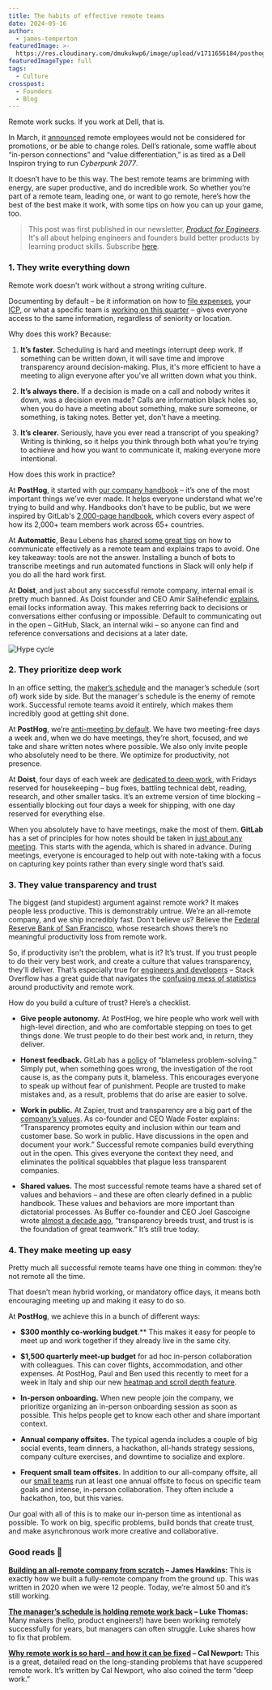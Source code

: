```yaml
---
title: The habits of effective remote teams
date: 2024-05-16
author:
  - james-temperton
featuredImage: >-
  https://res.cloudinary.com/dmukukwp6/image/upload/v1711656184/posthog.com/contents/images/newsletter/remote-work/remote_hog.png
featuredImageType: full
tags:
  - Culture
crosspost:
  - Founders
  - Blog
---
```


Remote work sucks. If you work at Dell, that is.

In March, it [announced](https://www.businessinsider.com/dell-remote-workers-promotion-return-office-push-flexible-work-2024-3) remote employees would not be considered for promotions, or be able to change roles. Dell’s rationale, some waffle about “in-person connections” and “value differentiation,” is as tired as a Dell Inspiron trying to run _Cyberpunk 2077_.

It doesn’t have to be this way. The best remote teams are brimming with energy, are super productive, and do incredible work. So whether you’re part of a remote team, leading one, or want to go remote, here’s how the best of the best make it work, with some tips on how you can up your game, too.

> This post was first published in our newsletter, [_Product for Engineers_](https://newsletter.posthog.com/). It's all about helping engineers and founders build better products by learning product skills. Subscribe [here](https://newsletter.posthog.com/).

### 1. They write everything down

Remote work doesn't work without a strong writing culture.

Documenting by default – be it information on how to [file expenses](/handbook/people/spending-money), your [ICP](/handbook/who-we-are-building-for), or what a specific team is [working on this quarter](/teams/product-analytics) – gives everyone access to the same information, regardless of seniority or location.

Why does this work? Because:

1. **It’s faster.** Scheduling is hard and meetings interrupt deep work. If something can be written down, it will save time and improve transparency around decision-making. Plus, it's more efficient to have a meeting to align everyone after you've all written down what you think.

2. **It’s always there.** If a decision is made on a call and nobody writes it down, was a decision even made? Calls are information black holes so, when you do have a meeting about something, make sure someone, or something, is taking notes. Better yet, don't have a meeting.

3. **It’s clearer.** Seriously, have you ever read a transcript of you speaking? Writing is thinking, so it helps you think through both what you’re trying to achieve and how you want to communicate it, making everyone more intentional.

How does this work in practice?

At **PostHog**, it started with [our company handbook](/handbook) – it’s one of the most important things we’ve ever made. It helps everyone understand what we're trying to build and why. Handbooks don't have to be public, but we were inspired by GitLab's [2,000-page handbook](https://handbook.gitlab.com/handbook/values/), which covers every aspect of how its 2,000+ team members work across 65+ countries.

At **Automattic**, Beau Lebens has [shared some great tips](https://beau.blog/2020/03/remote-work-at-scale/) on how to communicate effectively as a remote team and explains traps to avoid. One key takeaway: tools are not the answer. Installing a bunch of bots to transcribe meetings and run automated functions in Slack will only help if you do all the hard work first.

At **Doist**, and just about any successful remote company, internal email is pretty much banned. As Doist founder and CEO Amir Salihefendic [explains](https://async.twist.com/asynchronous-communication/), email locks information away. This makes referring back to decisions or conversations either confusing or impossible. Default to communicating out in the open – GitHub, Slack, an internal wiki – so anyone can find and reference conversations and decisions at a later date.

![Hype cycle](https://res.cloudinary.com/dmukukwp6/image/upload/v1715266314/posthog.com/contents/blog/hype-cycle-1.png)

### 2. They prioritize deep work

In an office setting, the [maker’s schedule](https://www.paulgraham.com/makersschedule.html) and the manager’s schedule (sort of) work side by side. But the manager's schedule is the enemy of remote work. Successful remote teams avoid it entirely, which makes them incredibly good at getting shit done.

At **PostHog**, we’re [anti-meeting by default](/blog/meetings). We have two meeting-free days a week and, when we do have meetings, they’re short, focused, and we take and share written notes where possible. We also only invite people who absolutely need to be there. We optimize for productivity, not presence.

At **Doist**, four days of each week are [dedicated to deep work](https://async.twist.com/heroes-housekeeping-days/), with Fridays reserved for housekeeping – bug fixes, battling technical debt, reading, research, and other smaller tasks. It’s an extreme version of time blocking – essentially blocking out four days a week for shipping, with one day reserved for everything else.

When you absolutely have to have meetings, make the most of them. **GitLab** has a set of principles for how notes should be taken in [just about any meeting](https://handbook.gitlab.com/handbook/communication/#smart-note-taking-in-meetings). This starts with the agenda, which is shared in advance. During meetings, everyone is encouraged to help out with note-taking with a focus on capturing key points rather than every single word that’s said.

### 3. They value transparency and trust

The biggest (and stupidest) argument against remote work? It makes people less productive. This is demonstrably untrue. We’re an all-remote company, and we ship incredibly fast. Don’t believe us? Believe the [Federal Reserve Bank of San Francisco](https://www.frbsf.org/research-and-insights/publications/economic-letter/2024/01/does-working-from-home-boost-productivity-growth/), whose research shows there’s no meaningful productivity loss from remote work.

So, if productivity isn't the problem, what is it? It’s trust. If you trust people to do their very best work, and create a culture that values transparency, they'll deliver. That’s especially true for [engineers and developers](https://www.shakebugs.com/blog/why-let-developers-work-remotely/) – Stack Overflow has a great guide that navigates the [confusing mess of statistics](https://stackoverflow.blog/2023/11/27/are-remote-workers-more-productive-that-s-the-wrong-question/) around productivity and remote work.

How do you build a culture of trust? Here’s a checklist.

* **Give people autonomy.** At PostHog, we hire people who work well with high-level direction, and who are comfortable stepping on toes to get things done. We trust people to do their best work and, in return, they deliver.

* **Honest feedback.** GitLab has a [policy](https://handbook.gitlab.com/handbook/values/) of “blameless problem-solving.” Simply put, when something goes wrong, the investigation of the root cause is, as the company puts it, blameless. This encourages everyone to speak up without fear of punishment. People are trusted to make mistakes and, as a result, problems that do arise are easier to solve.

* **Work in public.** At Zapier, trust and transparency are a big part of the [company’s values](https://zapier.com/jobs/culture-and-values-at-zapier). As co-founder and CEO Wade Foster explains: “Transparency promotes equity and inclusion within our team and customer base. So work in public. Have discussions in the open and document your work.” Successful remote companies build everything out in the open. This gives everyone the context they need, and eliminates the political squabbles that plague less transparent companies.

* **Shared values.** The most successful remote teams have a shared set of values and behaviors – and these are often clearly defined in a public handbook. These values and behaviors are more important than dictatorial processes. As Buffer co-founder and CEO Joel Gascoigne wrote [almost a decade ago](https://buffer.com/resources/why-transparency/), “transparency breeds trust, and trust is is the foundation of great teamwork.” It’s still true today.

### 4. They make meeting up easy

Pretty much all successful remote teams have one thing in common: they’re not remote all the time.

That doesn’t mean hybrid working, or mandatory office days, it means both encouraging meeting up and making it easy to do so.

At **PostHog**, we achieve this in a bunch of different ways:

* **$300 monthly co-working budget**.** This makes it easy for people to meet up and work together if they already live in the same city.

* **$1,500 quarterly meet-up budget** for ad hoc in-person collaboration with colleagues. This can cover flights, accommodation, and other expenses. At PostHog, Paul and Ben used this recently to meet for a week in Italy and ship our new [heatmap and scroll depth feature](/changelog/2024#mouse-and-scroll-depth-tracking-launched).

* **In-person onboarding.** When new people join the company, we prioritize organizing an in-person onboarding session as soon as possible. This helps people get to know each other and share important context.

* **Annual company offsites.** The typical agenda includes a couple of big social events, team dinners, a hackathon, all-hands strategy sessions, company culture exercises, and downtime to socialize and explore.

* **Frequent small team offsites.** In addition to our all-company offsite, all our [small teams](/handbook/team-structure) run at least one annual offsite to focus on specific team goals and intense, in-person collaboration. They often include a hackathon, too, but this varies.

Our goal with all of this is to make our in-person time as intentional as possible. To work on big, specific problems, build bonds that create trust, and make asynchronous work more creative and collaborative.

### Good reads 📖

**[Building an all-remote company from scratch](/founders/remote-culture) – James Hawkins:** This is exactly how we built a fully-remote company from the ground up. This was written in 2020 when we were 12 people. Today, we’re almost 50 and it’s still working.

**[The manager’s schedule is holding remote work back](https://marker.medium.com/the-managers-schedule-is-holding-remote-work-back-f9c1302ac6f3) – Luke Thomas:** Many makers (hello, product engineers!) have been working remotely successfully for years, but managers can often struggle. Luke shares how to fix that problem.

**[Why remote work is so hard – and how it can be fixed](https://www.newyorker.com/culture/annals-of-inquiry/can-remote-work-be-fixed) – Cal Newport:** This is a great, detailed read on the long-standing problems that have scuppered remote work. It’s written by Cal Newport, who also coined the term “deep work.”
